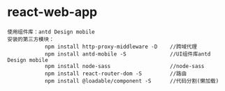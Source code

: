 # react-web-app
    使用组件库：antd Design mobile
    安装的第三方模块：
                npm install http-proxy-middleware -D    //跨域代理
                npm install antd-mobile -S              //UI组件库antd Design mobile
                npm install node-sass                   //node-sass
                npm install react-router-dom -S         //路由
                npm install @loadable/component -S      //代码分割(懒加载)